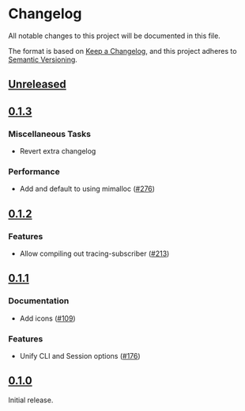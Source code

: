 # Changelog

All notable changes to this project will be documented in this file.

The format is based on [Keep a Changelog](https://keepachangelog.com/en/1.1.0/),
and this project adheres to [Semantic Versioning](https://semver.org/spec/v2.0.0.html).

## [Unreleased](https://github.com/paradigmxyz/solar/compare/v0.1.3...HEAD)

## [0.1.3](https://github.com/paradigmxyz/solar/releases/tag/v0.1.3)

### Miscellaneous Tasks

- Revert extra changelog

### Performance

- Add and default to using mimalloc ([#276](https://github.com/paradigmxyz/solar/issues/276))

## [0.1.2](https://github.com/paradigmxyz/solar/releases/tag/v0.1.2)

### Features

- Allow compiling out tracing-subscriber ([#213](https://github.com/paradigmxyz/solar/issues/213))

## [0.1.1](https://github.com/paradigmxyz/solar/releases/tag/v0.1.1)

### Documentation

- Add icons ([#109](https://github.com/paradigmxyz/solar/issues/109))

### Features

- Unify CLI and Session options ([#176](https://github.com/paradigmxyz/solar/issues/176))

## [0.1.0](https://github.com/paradigmxyz/solar/releases/tag/v0.1.0)

Initial release.

<!-- generated by git-cliff -->
